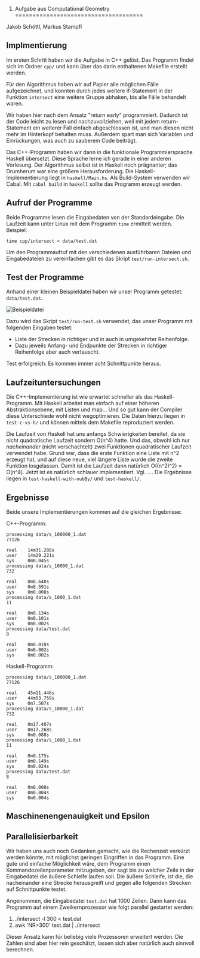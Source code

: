 1. Aufgabe aus Computational Geometry
=====================================

Jakob Schöttl, Markus Stampfl


Implmentierung
--------------

Im ersten Schritt haben wir die Aufgabe in C++ gelöst.  Das Programm findet
sich im Ordner `cpp/` und kann über das darin enthaltenen Makefile erstellt
werden.

Für den Algorithmus haben wir auf Papier alle möglichen Fälle aufgezeichnet,
und konnten durch jedes weitere if-Statement in der Funktion `intersect` eine
weitere Gruppe abhaken, bis alle Fälle behandelt waren.

Wir haben hier nach dem Ansatz "return early" programmiert.  Dadurch ist der
Code leicht zu lesen und nachzuvollziehen, weil mit jedem return-Statement
ein weiterer Fall einfach abgeschlossen ist, und man diesen nicht mehr im
Hinterkopf behalten muss.  Außerdem spart man sich Variablen und Einrückungen,
was auch zu sauberem Code beiträgt.

Das C++-Programm haben wir dann in die funktionale Programmiersprache Haskell
übersetzt.  Diese Sprache lerne ich gerade in einer anderen Vorlesung.  Der
Algorithmus selbst ist in Haskell noch prägnanter; das Drumherum war eine
größere Herausforderung.  Die Haskell-Implementierung liegt in `haskell/Main.hs`.
Als Build-System verwenden wir Cabal.  Mit `cabal build` in `haskell` sollte
das Programm erzeugt werden.


Aufruf der Programme
--------------------

Beide Programme lesen die Eingabedaten von der Standardeingabe.  Die Laufzeit
kann unter Linux mit dem Programm `time` ermittelt werden.  Beispiel:

    time cpp/intersect < data/test.dat

Um den Programmaufruf mit den verschiedenen ausführbaren Dateien und
Eingabedateien zu vereinfachen gibt es das Skript `test/run-intersect.sh`.


Test der Programme
------------------

Anhand einer kleinen Beispieldatei haben wir unser Programm getestet:
`data/test.dat`.

![Beispieldatei]()

Dazu wird das Skript `test/run-test.sh` verwendet, das unser Programm
mit folgenden Eingaben testet:

* Liste der Strecken in richtiger und in auch in umgekehrter Reihenfolge.
* Dazu jeweils Anfang- und Endpunkte der Strecken in richtiger Reihenfolge
  aber auch vertauscht.

Test erfolgreich: Es kommen immer acht Schnittpunkte heraus.


Laufzeituntersuchungen
----------------------

Die C++-Implementierung ist wie erwartet schneller als das Haskell-Programm.
Mit Haskell arbeitet man einfach auf einer höheren Abstraktionsebene, mit
Listen und map...  Und so gut kann der Compiler diese Unterschiede wohl nicht
wegoptimieren.  Die Daten hierzu liegen in `test-c-vs-h/` und können mittels
dem Makefile reproduziert werden.

Die Laufzeit von Haskell hat uns anfangs Schwierigkeiten bereitet, da sie
nicht quadratische Laufzeit sondern O(n^4) hatte.  Und das, obwohl ich nur
*nacheinander* (nicht verschachtelt) zwei Funktionen quadratischer Laufzeit
verwendet habe.  Grund war, dass die erste Funktion eine Liste mit n^2
erzeugt hat, und auf diese neue, viel längere Liste wurde die zweite Funktion
losgelassen.  Damit ist die Laufzeit dann natürlich O((n^2)^2) = O(n^4).
Jetzt ist es natürlich schlauer implementiert.  Vgl. ....
Die Ergebnisse liegen in `test-haskell-with-nubBy/` und `test-haskell/`.


Ergebnisse
----------

Beide unsere Implementierungen kommen auf die gleichen Ergebnisse:

C++-Programm:
```
processing data/s_100000_1.dat
77126

real    14m31.288s
user    14m29.221s
sys     0m0.045s
processing data/s_10000_1.dat
732

real    0m8.640s
user    0m8.591s
sys     0m0.008s
processing data/s_1000_1.dat
11

real    0m0.134s
user    0m0.101s
sys     0m0.002s
processing data/test.dat
8

real    0m0.010s
user    0m0.002s
sys     0m0.002s
```

Haskell-Programm:
```
processing data/s_100000_1.dat
77126

real    45m11.446s
user    44m53.759s
sys     0m7.507s
processing data/s_10000_1.dat
732

real    0m17.407s
user    0m17.268s
sys     0m0.088s
processing data/s_1000_1.dat
11

real    0m0.175s
user    0m0.149s
sys     0m0.024s
processing data/test.dat
8

real    0m0.008s
user    0m0.004s
sys     0m0.004s
```


Maschinenengenauigkeit und Epsilon
----------------------------------


Parallelisierbarkeit
--------------------

Wir haben uns auch noch Gedanken gemacht, wie die Rechenzeit verkürzt
werden könnte, mit möglichst geringen Eingriffen in das Programm.  Eine gute
und einfache Möglichkeit wäre, dem Programm einen Kommandozeilenparameter
mitzugeben, der sagt bis zu welcher Zeile in der Eingabedatei die äußere
Schleife laufen soll.  Die äußere Schleife, ist die, die nacheinander eine
Strecke herausgreift und gegen alle folgenden Strecken auf Schnittpunkte testet.

Angenommen, die Eingabedatei `test.dat` hat 1000 Zeilen. Dann kann das
Programm auf einem Zweikernprozessor wie folgt parallel gestartet werden:

1. ./intersect -l 300 < test.dat
2. awk 'NR>300' test.dat | ./intersect

Dieser Ansatz kann für beliebig viele Prozessoren erweitert werden.
Die Zahlen sind aber hier rein geschätzt, lassen sich aber natürlich
auch sinnvoll berechnen.
